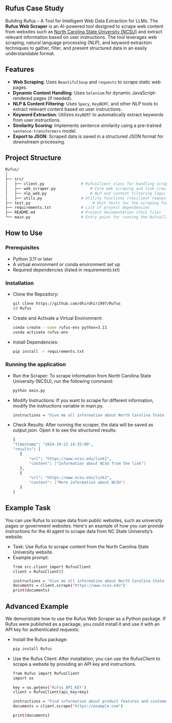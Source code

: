 ## Rufus Case Study
Building Rufus – A Tool for Intelligent Web Data Extraction for LLMs.
The **Rufus Web Scraper** is an AI-powered tool designed to scrape web content from websites such as [North Carolina State University (NCSU)](https://www.ncsu.edu/) and extract relevant information based on user instructions. The tool leverages web scraping, natural language processing (NLP), and keyword extraction techniques to gather, filter, and present structured data in an easily understandable format.

## Features

- **Web Scraping**: Uses `BeautifulSoup` and `requests` to scrape static web pages.
- **Dynamic Content Handling**: Uses `Selenium` for dynamic JavaScript-rendered pages (if needed).
- **NLP & Content Filtering**: Uses `Spacy`, `KeyBERT`, and other NLP tools to extract relevant content based on user instructions.
- **Keyword Extraction**: Utilizes `KeyBERT` to automatically extract keywords from user instructions.
- **Similarity Scoring**: Implements sentence similarity using a pre-trained `sentence-transformers` model.
- **Export to JSON**: Scraped data is saved in a structured JSON format for downstream processing.

## Project Structure

```bash
Rufus/
│
├── src/
│   ├── client.py                # RufusClient class for handling scraping logic
│   ├── web_scraper.py               # Core web scraping and link crawling logic
│   ├── nlp_web.py                   # NLP and content filtering logic
│   ├── utils.py                 # Utility functions (resilient requests, save to JSON, etc.)
├── test.py                           # Unit tests for the scraping functions
├── requirements.txt             # List of project dependencies
├── README.md                    # Project documentation (this file)
└── main.py                      # Entry point for running the RufusClient

```

## How to Use
### Prerequisites
- Python 3.11 or later
- A virtual environment or conda environment set up
- Required dependencies (listed in requirements.txt)

### Installation
-  Clone the Repository:
     ```bash
     git clone https://github.com/dhirdhir1997/Rufus
     cd Rufus
     ```
- Create and Activate a Virtual Environment:
  ```bash
  conda create --name rufus-env python=3.11
  conda activate rufus-env
  ```
- Install Dependencies:
    ```bash
    pip install -r requirements.txt
     ```
### Running the application
- Run the Scraper:
    To scrape information from North Carolina State University (NCSU), run the following command:
     ```bash
    python main.py
     ```
- Modify Instructions:
    If you want to scrape for different information, modify the instructions variable in main.py.
    ```bash
    instructions = "Give me all information about North Carolina State University"
    ```
- Check Results:
    After running the scraper, the data will be saved as output.json. Open it to see the structured results:
     ```bash
    {
    "timestamp": "2024-10-22 14:35:00",
    "results": [
        {
            "url": "https://www.ncsu.edu/link1",
            "content": ["Information about NCSU from the link"]
        },
        {
            "url": "https://www.ncsu.edu/link2",
            "content": ["More information about NCSU"]
        }
    ]
    ```
## Example Task
You can use Rufus to scrape data from public websites, such as university pages or government websites. Here's an example of how you can provide instructions for the AI agent to scrape data from NC State University’s website.
- Task: Use Rufus to scrape content from the North Carolina State University website.
- Example prompt:
  ```bash
  from src.client import RufusClient
  client = RufusClient()

  instructions = "Give me all information about North Carolina State University."
  documents = client.scrape("https://www.ncsu.edu")
  print(documents)
   ```
## Advanced Example
  We demonstrate how to use the Rufus Web Scraper as a Python package. If Rufus were published as a package, you could install it and use it with an API key for authenticated requests.
  - Install the Rufus package:
    ```bash
    pip install Rufus
    ```
  - Use the Rufus Client: After installation, you can use the RufusClient to scrape a website by providing an API key and instructions.
     ```bash
     from Rufus import RufusClient
     import os 

     key = os.getenv('Rufus_API_KEY')
     client = RufusClient(api_key=key)

     instructions = "Find information about product features and customer FAQs."
     documents = client.scrape("https://example.com")

     print(documents)
      ```

     

     

  


    

  
  

     

     

  






